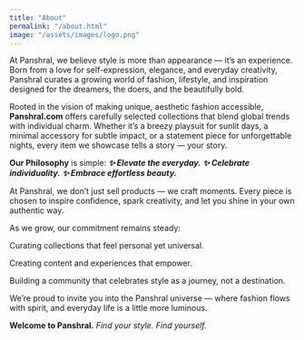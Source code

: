 ```yaml
---
title: "About"
permalink: "/about.html"
image: "/assets/images/logo.png"
---
```


At Panshral, we believe style is more than appearance — it’s an experience.
Born from a love for self-expression, elegance, and everyday creativity, Panshral curates a growing world of fashion, lifestyle, and inspiration designed for the dreamers, the doers, and the beautifully bold.

Rooted in the vision of making unique, aesthetic fashion accessible, **Panshral.com** offers carefully selected collections that blend global trends with individual charm. Whether it’s a breezy playsuit for sunlit days, a minimal accessory for subtle impact, or a statement piece for unforgettable nights, every item we showcase tells a story — your story.

**Our Philosophy** is simple:
***✨ Elevate the everyday.***
***✨ Celebrate individuality.***
***✨ Embrace effortless beauty.***

At Panshral, we don’t just sell products — we craft moments. Every piece is chosen to inspire confidence, spark creativity, and let you shine in your own authentic way.

As we grow, our commitment remains steady:

Curating collections that feel personal yet universal.

Creating content and experiences that empower.

Building a community that celebrates style as a journey, not a destination.

We’re proud to invite you into the Panshral universe — where fashion flows with spirit, and everyday life is a little more luminous.

**Welcome to Panshral.**
*Find your style. Find yourself.*